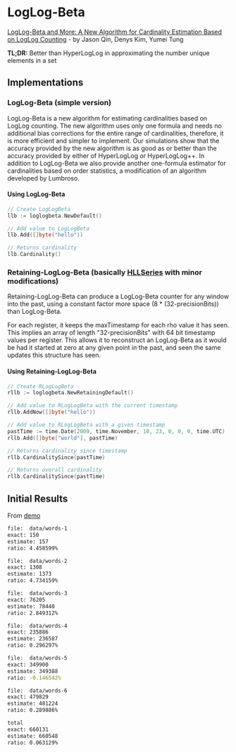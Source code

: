 # LogLog-Beta

[LogLog-Beta and More: A New Algorithm for Cardinality Estimation Based on LogLog Counting](https://arxiv.org/pdf/1612.02284.pdf) -
by Jason Qin, Denys Kim, Yumei Tung

**TL;DR:**
Better than HyperLogLog in approximating the number unique elements in a set

## Implementations

### LogLog-Beta (simple version)

LogLog-Beta is a new algorithm for estimating cardinalities based on LogLog counting. The new algorithm uses only one formula and needs no additional bias corrections for the entire range of cardinalities, therefore, it is more efficient and simpler to implement. Our simulations show that the accuracy provided by the new algorithm is as good as or better than the accuracy provided by either of HyperLogLog or HyperLogLog++. In addition to LogLog-Beta we also provide another one-formula estimator for cardinalities based on order statistics, a modification of an algorithm developed by Lumbroso.

#### Using LogLog-Beta

```go
// Create LogLogBeta
llb := loglogbeta.NewDefault()

// Add value to LogLogBeta
llb.Add([]byte("hello"))

// Returns cardinality
llb.Cardinality()
```

### Retaining-LogLog-Beta (basically [HLLSeries](https://static.javadoc.io/com.twitter/algebird-core_2.11/0.12.3/index.html#com.twitter.algebird.HLLSeries) with minor modifications)

Retaining-LogLog-Beta can produce a LogLog-Beta counter for any window into the past, using a constant factor more space (8 * (32-precisionBits)) than LogLog-Beta.

For each register, it keeps the maxTimestamp for each rho value it has seen. This implies an array of length "32-precisionBits" with 64 bit timestamp values per register.
This allows it to reconstruct an LogLog-Beta as it would be had it started at zero at any given point in the past, and seen the same updates this structure has seen.

#### Using Retaining-LogLog-Beta

```go
// Create RLogLogBeta
rllb := loglogbeta.NewRetainingDefault()

// Add value to RLogLogBeta with the current timestamp
rllb.AddNow([]byte("hello"))

// Add value to RLogLogBeta with a given timestamp
pastTime := time.Date(2009, time.November, 10, 23, 0, 0, 0, time.UTC)
rllb.Add([]byte["world"], pastTime)

// Returns cardinality since timestamp
rllb.CardinalitySince(pastTime)

// Returns overall cardinality
rllb.CardinalitySince(pastTime)
```


## Initial Results

From [demo](llbdemo/main.go)

```bash
file:  data/words-1
exact: 150
estimate: 157
ratio: 4.458599%

file:  data/words-2
exact: 1308
estimate: 1373
ratio: 4.734159%

file:  data/words-3
exact: 76205
estimate: 78440
ratio: 2.849312%

file:  data/words-4
exact: 235886
estimate: 236587
ratio: 0.296297%

file:  data/words-5
exact: 349900
estimate: 349388
ratio: -0.146542%

file:  data/words-6
exact: 479829
estimate: 481224
ratio: 0.289886%

total
exact: 660131
estimate: 660548
ratio: 0.063129%
 ```
